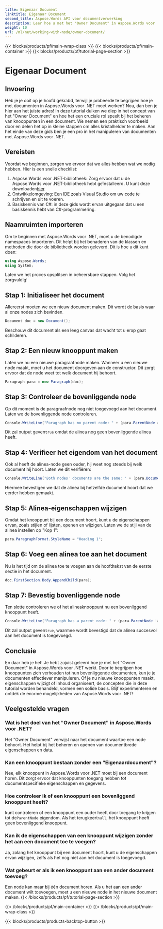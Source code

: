 ```yaml
---
title: Eigenaar Document
linktitle: Eigenaar Document
second_title: Aspose.Words API voor documentverwerking
description: Leer hoe u met het "Owner Document" in Aspose.Words voor .NET kunt werken. Deze stapsgewijze handleiding behandelt het maken en manipuleren van knooppunten in een document.
weight: 10
url: /nl/net/working-with-node/owner-document/
---
```


{{< blocks/products/pf/main-wrap-class >}}
{{< blocks/products/pf/main-container >}}
{{< blocks/products/pf/tutorial-page-section >}}

# Eigenaar Document

## Invoering

Heb je je ooit op je hoofd gekrabd, terwijl je probeerde te begrijpen hoe je met documenten in Aspose.Words voor .NET moet werken? Nou, dan ben je hier aan het juiste adres! In deze tutorial duiken we diep in het concept van het "Owner Document" en hoe het een cruciale rol speelt bij het beheren van knooppunten in een document. We nemen een praktisch voorbeeld door en delen het op in kleine stappen om alles kristalhelder te maken. Aan het einde van deze gids ben je een pro in het manipuleren van documenten met Aspose.Words voor .NET.

## Vereisten

Voordat we beginnen, zorgen we ervoor dat we alles hebben wat we nodig hebben. Hier is een snelle checklist:

1.  Aspose.Words voor .NET-bibliotheek: Zorg ervoor dat u de Aspose.Words voor .NET-bibliotheek hebt geïnstalleerd. U kunt deze downloaden[hier](https://releases.aspose.com/words/net/).
2. Ontwikkelomgeving: Een IDE zoals Visual Studio om uw code te schrijven en uit te voeren.
3. Basiskennis van C#: in deze gids wordt ervan uitgegaan dat u een basiskennis hebt van C#-programmering.

## Naamruimten importeren

Om te beginnen met Aspose.Words voor .NET, moet u de benodigde namespaces importeren. Dit helpt bij het benaderen van de klassen en methoden die door de bibliotheek worden geleverd. Dit is hoe u dit kunt doen:

```csharp
using Aspose.Words;
using System;
```

Laten we het proces opsplitsen in beheersbare stappen. Volg het zorgvuldig!

## Stap 1: Initialiseer het document

Allereerst moeten we een nieuw document maken. Dit wordt de basis waar al onze nodes zich bevinden.

```csharp
Document doc = new Document();
```

Beschouw dit document als een leeg canvas dat wacht tot u erop gaat schilderen.

## Stap 2: Een nieuw knooppunt maken

Laten we nu een nieuwe paragraafnode maken. Wanneer u een nieuwe node maakt, moet u het document doorgeven aan de constructor. Dit zorgt ervoor dat de node weet tot welk document hij behoort.

```csharp
Paragraph para = new Paragraph(doc);
```

## Stap 3: Controleer de bovenliggende node

Op dit moment is de paragraafnode nog niet toegevoegd aan het document. Laten we de bovenliggende node controleren.

```csharp
Console.WriteLine("Paragraph has no parent node: " + (para.ParentNode == null));
```

 Dit zal output geven`true` omdat de alinea nog geen bovenliggende alinea heeft.

## Stap 4: Verifieer het eigendom van het document

Ook al heeft de alinea-node geen ouder, hij weet nog steeds bij welk document hij hoort. Laten we dit verifiëren:

```csharp
Console.WriteLine("Both nodes' documents are the same: " + (para.Document == doc));
```

Hiermee bevestigen we dat de alinea bij hetzelfde document hoort dat we eerder hebben gemaakt.

## Stap 5: Alinea-eigenschappen wijzigen

Omdat het knooppunt bij een document hoort, kunt u de eigenschappen ervan, zoals stijlen of lijsten, openen en wijzigen. Laten we de stijl van de alinea instellen op "Kop 1":

```csharp
para.ParagraphFormat.StyleName = "Heading 1";
```

## Stap 6: Voeg een alinea toe aan het document

Nu is het tijd om de alinea toe te voegen aan de hoofdtekst van de eerste sectie in het document.

```csharp
doc.FirstSection.Body.AppendChild(para);
```

## Stap 7: Bevestig bovenliggende node

Ten slotte controleren we of het alineaknooppunt nu een bovenliggend knooppunt heeft.

```csharp
Console.WriteLine("Paragraph has a parent node: " + (para.ParentNode != null));
```

 Dit zal output geven`true`, waarmee wordt bevestigd dat de alinea succesvol aan het document is toegevoegd.

## Conclusie

En daar heb je het! Je hebt zojuist geleerd hoe je met het "Owner Document" in Aspose.Words voor .NET werkt. Door te begrijpen hoe knooppunten zich verhouden tot hun bovenliggende documenten, kun je je documenten effectiever manipuleren. Of je nu nieuwe knooppunten maakt, eigenschappen wijzigt of inhoud organiseert, de concepten die in deze tutorial worden behandeld, vormen een solide basis. Blijf experimenteren en ontdek de enorme mogelijkheden van Aspose.Words voor .NET!

## Veelgestelde vragen

### Wat is het doel van het "Owner Document" in Aspose.Words voor .NET?  
Het "Owner Document" verwijst naar het document waartoe een node behoort. Het helpt bij het beheren en openen van documentbrede eigenschappen en data.

### Kan een knooppunt bestaan zonder een "Eigenaardocument"?  
Nee, elk knooppunt in Aspose.Words voor .NET moet bij een document horen. Dit zorgt ervoor dat knooppunten toegang hebben tot documentspecifieke eigenschappen en gegevens.

### Hoe controleer ik of een knooppunt een bovenliggend knooppunt heeft?  
 kunt controleren of een knooppunt een ouder heeft door toegang te krijgen tot de`ParentNode` eigendom. Als het terugkeert`null`, het knooppunt heeft geen bovenliggend knooppunt.

### Kan ik de eigenschappen van een knooppunt wijzigen zonder het aan een document toe te voegen?  
Ja, zolang het knooppunt bij een document hoort, kunt u de eigenschappen ervan wijzigen, zelfs als het nog niet aan het document is toegevoegd.

### Wat gebeurt er als ik een knooppunt aan een ander document toevoeg?  
Een node kan maar bij één document horen. Als u het aan een ander document wilt toevoegen, moet u een nieuwe node in het nieuwe document maken.
{{< /blocks/products/pf/tutorial-page-section >}}

{{< /blocks/products/pf/main-container >}}
{{< /blocks/products/pf/main-wrap-class >}}

{{< blocks/products/products-backtop-button >}}
